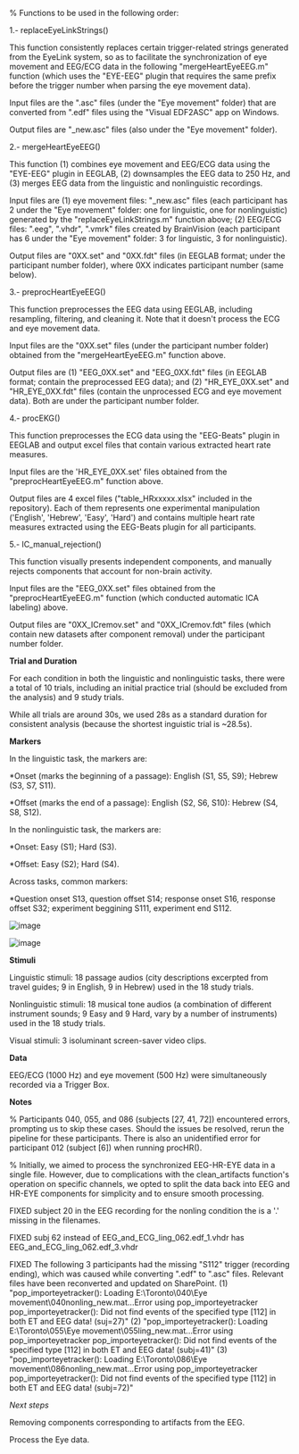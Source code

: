% Functions to be used in the following order:

1.- replaceEyeLinkStrings() <br />

This function consistently replaces certain trigger-related strings generated from the EyeLink system, so as to facilitate the synchronization of eye movement and EEG/ECG data in the following "mergeHeartEyeEEG.m" function (which uses the "EYE-EEG" plugin that requires the same prefix before the trigger number when parsing the eye movement data). <br />

Input files are the ".asc" files (under the "Eye movement" folder) that are converted from ".edf" files using the "Visual EDF2ASC" app on Windows. <br />

Output files are "_new.asc" files (also under the "Eye movement" folder).

2.- mergeHeartEyeEEG() <br />

This function (1) combines eye movement and EEG/ECG data using the "EYE-EEG" plugin in EEGLAB, (2) downsamples the EEG data to 250 Hz, and (3) merges EEG data from the linguistic and nonlinguistic recordings. <br />

Input files are (1) eye movement files: "_new.asc" files (each participant has 2 under the "Eye movement" folder: one for linguistic, one for nonlinguistic) generated by the "replaceEyeLinkStrings.m" function above; (2) EEG/ECG files: ".eeg", ".vhdr", ".vmrk" files created by BrainVision (each participant has 6 under the "Eye movement" folder: 3 for linguistic, 3 for nonlinguistic). <br />

Output files are "0XX.set" and "0XX.fdt" files (in EEGLAB format; under the participant number folder), where 0XX indicates participant number (same below).

3.- preprocHeartEyeEEG() <br />

This function preprocesses the EEG data using EEGLAB, including resampling, filtering, and cleaning it. Note that it doesn't process the ECG and eye movement data. <br />

Input files are the "0XX.set" files (under the participant number folder) obtained from the "mergeHeartEyeEEG.m" function above. <br />

Output files are (1) "EEG_0XX.set" and "EEG_0XX.fdt" files (in EEGLAB format; contain the preprocessed EEG data); and (2) "HR_EYE_0XX.set" and "HR_EYE_0XX.fdt" files (contain the  unprocessed ECG and eye movement data). Both are under the participant number folder.

4.- procEKG() <br />

This function preprocesses the ECG data using the "EEG-Beats" plugin in EEGLAB and output excel files that contain various extracted heart rate measures. <br />

Input files are the 'HR_EYE_0XX.set' files obtained from the "preprocHeartEyeEEG.m" function above. <br />

Output files are 4 excel files ("table_HRxxxxx.xlsx" included in the repository). Each of them represents one experimental manipulation ('English', 'Hebrew', 'Easy', 'Hard') and contains multiple heart rate measures extracted using the EEG-Beats plugin for all participants.

5.- IC_manual_rejection()  <br />

This function visually presents independent components, and manually rejects components that account for non-brain activity.  <br />

Input files are the "EEG_0XX.set" files obtained from the "preprocHeartEyeEEG.m" function (which conducted automatic ICA labeling) above.  

Output files are "0XX_ICremov.set" and "0XX_ICremov.fdt" files (which contain new datasets after component removal) under the participant number folder. 


**Trial and Duration**

For each condition in both the linguistic and nonlinguistic tasks, there were a total of 10 trials, including an initial practice trial (should be excluded from the analysis) and 9 study trials.

While all trials are around 30s, we used 28s as a standard duration for consistent analysis (because the shortest inguistic trial is ~28.5s). 

**Markers**

In the linguistic task, the markers are:

  *Onset (marks the beginning of a passage): English (S1, S5, S9); Hebrew (S3, S7, S11).
  
  *Offset (marks the end of a passage): English (S2, S6, S10): Hebrew (S4, S8, S12). 

In the nonlinguistic task, the markers are:

  *Onset: Easy (S1); Hard (S3).
  
  *Offset: Easy (S2); Hard (S4).
  
Across tasks, common markers:
 
  *Question onset S13, question offset S14; response onset S16, response offset S32; experiment beggining S111, experiment end S112.

![image](https://github.com/AlejandroPerezB2B/Syncbeateyeeg/assets/65445363/53f168e9-3679-4179-bb6f-5dc2a4476813)

![image](https://github.com/AlejandroPerezB2B/Syncbeateyeeg/assets/51342792/72dcb069-e4b4-4da9-bab0-9aebdfb8a68e)

**Stimuli**

Linguistic stimuli: 18 passage audios (city descriptions excerpted from travel guides; 9 in English, 9 in Hebrew) used in the 18 study trials.

Nonlinguistic stimuli: 18 musical tone audios (a combination of different instrument sounds; 9 Easy and 9 Hard, vary by a number of instruments) used in the 18 study trials.

Visual stimuli: 3 isoluminant screen-saver video clips.

**Data**

EEG/ECG (1000 Hz) and eye movement (500 Hz) were simultaneously recorded via a Trigger Box. 

**Notes**

% Participants 040, 055, and 086 (subjects [27, 41, 72]) encountered errors, prompting us to skip these cases. Should the issues be resolved, rerun the pipeline for these participants. There is also an unidentified error for participant 012 (subject [6]) when running procHR().

% Initially, we aimed to process the synchronized EEG-HR-EYE data in a single file. However, due to complications with the clean_artifacts function's operation on specific channels, we opted to split the data back into EEG and HR-EYE components for simplicity and to ensure smooth processing.

FIXED subject 20 in the EEG recording for the nonling condition the is a '.' missing in the filenames. 

FIXED subj 62 instead of EEG_and_ECG_ling_062.edf_1.vhdr has EEG_and_ECG_ling_062.edf_3.vhdr

FIXED The following 3 participants had the missing "S112" trigger (recording ending), which was caused while converting ".edf" to ".asc" files. Relevant files have been reconverted and updated on SharePoint.
(1) "pop_importeyetracker(): Loading E:\Toronto\040\Eye movement\040nonling_new.mat...Error using pop_importeyetracker
pop_importeyetracker(): Did not find events of the specified type [112] in both ET and EEG data! (suj=27)"
(2) "pop_importeyetracker(): Loading E:\Toronto\055\Eye movement\055ling_new.mat...Error using pop_importeyetracker
pop_importeyetracker(): Did not find events of the specified type [112] in both ET and EEG data! (subj=41)"
(3) "pop_importeyetracker(): Loading E:\Toronto\086\Eye movement\086nonling_new.mat...Error using pop_importeyetracker
pop_importeyetracker(): Did not find events of the specified type [112] in both ET and EEG data! (subj=72)"

*Next steps*

Removing components corresponding to artifacts from the EEG.

Process the Eye data.

